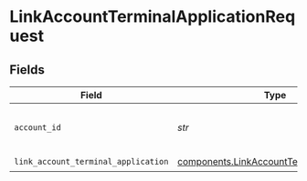 # LinkAccountTerminalApplicationRequest


## Fields

| Field                                                                                                  | Type                                                                                                   | Required                                                                                               | Description                                                                                            | Example                                                                                                |
| ------------------------------------------------------------------------------------------------------ | ------------------------------------------------------------------------------------------------------ | ------------------------------------------------------------------------------------------------------ | ------------------------------------------------------------------------------------------------------ | ------------------------------------------------------------------------------------------------------ |
| `account_id`                                                                                           | *str*                                                                                                  | :heavy_check_mark:                                                                                     | N/A                                                                                                    | 76d4c8a0-1f2b-4e3b-8f5c-7a9e1b2c3d4e                                                                   |
| `link_account_terminal_application`                                                                    | [components.LinkAccountTerminalApplication](../../models/components/linkaccountterminalapplication.md) | :heavy_check_mark:                                                                                     | N/A                                                                                                    |                                                                                                        |